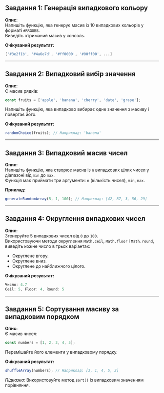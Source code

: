 ## Завдання 1: Генерація випадкового кольору
**Опис:**  
Напишіть функцію, яка генерує масив із 10 випадкових кольорів у форматі `#RRGGBB`.  
Виведіть отриманий масив у консоль.  

**Очікуваний результат:**  
```javascript
['#3e2f1b', '#4a6e7d', '#ff0000', '#00ff00', ...]
```

---

## Завдання 2: Випадковий вибір значення
**Опис:**  
Є масив рядків:
```javascript
const fruits = ['apple', 'banana', 'cherry', 'date', 'grape'];
```  
Напишіть функцію, яка випадково вибирає одне значення з масиву і повертає його.

**Очікуваний результат:**
```javascript
randomChoice(fruits); // Наприклад: 'banana'
```

---

## Завдання 3: Випадковий масив чисел
**Опис:**  
Напишіть функцію, яка створює масив із `n` випадкових цілих чисел у діапазоні від `min` до `max`.  
Функція має приймати три аргументи: `n` (кількість чисел), `min`, `max`.

**Приклад:**
```javascript
generateRandomArray(5, 1, 100); // Наприклад: [42, 87, 3, 56, 29]
```

---

## Завдання 4: Округлення випадкових чисел
**Опис:**  
Згенеруйте 5 випадкових чисел від `0` до `100`.  
Використовуючи методи округлення `Math.ceil`, `Math.floor` і `Math.round`, виведіть кожне число в трьох варіантах:
- Округлене вгору.
- Округлене вниз.
- Округлене до найближчого цілого.

**Очікуваний результат:**
```javascript
Число: 4.7
Ceil: 5, Floor: 4, Round: 5
```

---

## Завдання 5: Сортування масиву за випадковим порядком
**Опис:**  
Є масив чисел:
```javascript
const numbers = [1, 2, 3, 4, 5];
```  
Перемішайте його елементи у випадковому порядку.

**Очікуваний результат:**
```javascript
shuffleArray(numbers); // Наприклад: [3, 1, 4, 5, 2]
```

*Підказка:* Використовуйте метод `sort()` із випадковим значенням порівняння.
```
